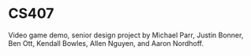 # CS407
Video game demo, senior design project by Michael Parr, Justin Bonner, Ben Ott, Kendall Bowles, Allen Nguyen, and Aaron Nordhoff.
